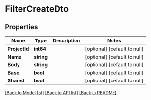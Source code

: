 # FilterCreateDto

## Properties
Name | Type | Description | Notes
------------ | ------------- | ------------- | -------------
**ProjectId** | **int64** |  | [optional] [default to null]
**Name** | **string** |  | [optional] [default to null]
**Body** | **string** |  | [optional] [default to null]
**Base** | **bool** |  | [optional] [default to null]
**Shared** | **bool** |  | [optional] [default to null]

[[Back to Model list]](../README.md#documentation-for-models) [[Back to API list]](../README.md#documentation-for-api-endpoints) [[Back to README]](../README.md)

